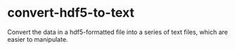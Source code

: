 # convert-hdf5-to-text
Convert the data in a hdf5-formatted file into a series of text files, which are easier to manipulate.
